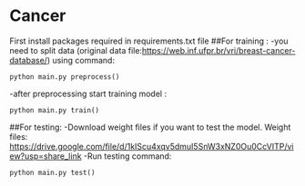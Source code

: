 # Cancer
First install packages required in requirements.txt file
##For training :
 -you need to split data (original data file:https://web.inf.ufpr.br/vri/breast-cancer-database/) using command:
 ```
 python main.py preprocess()
 ```
 -after preprocessing start training model : 
  ```
  python main.py train()
  ```
##For testing:
 -Download weight files if you want to test the model. Weight files: https://drive.google.com/file/d/1kIScu4xqv5dmuI5SnW3xNZ0Ou0CcVITP/view?usp=share_link
 -Run testing command:
 ```
 python main.py test()
 ```
